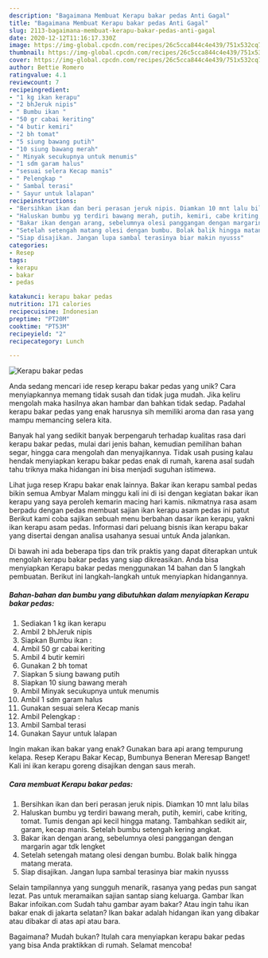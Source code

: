 ```yaml
---
description: "Bagaimana Membuat Kerapu bakar pedas Anti Gagal"
title: "Bagaimana Membuat Kerapu bakar pedas Anti Gagal"
slug: 2113-bagaimana-membuat-kerapu-bakar-pedas-anti-gagal
date: 2020-12-12T11:16:17.330Z
image: https://img-global.cpcdn.com/recipes/26c5cca844c4e439/751x532cq70/kerapu-bakar-pedas-foto-resep-utama.jpg
thumbnail: https://img-global.cpcdn.com/recipes/26c5cca844c4e439/751x532cq70/kerapu-bakar-pedas-foto-resep-utama.jpg
cover: https://img-global.cpcdn.com/recipes/26c5cca844c4e439/751x532cq70/kerapu-bakar-pedas-foto-resep-utama.jpg
author: Bettie Romero
ratingvalue: 4.1
reviewcount: 7
recipeingredient:
- "1 kg ikan kerapu"
- "2 bhJeruk nipis"
- " Bumbu ikan "
- "50 gr cabai keriting"
- "4 butir kemiri"
- "2 bh tomat"
- "5 siung bawang putih"
- "10 siung bawang merah"
- " Minyak secukupnya untuk menumis"
- "1 sdm garam halus"
- "sesuai selera Kecap manis"
- " Pelengkap "
- " Sambal terasi"
- " Sayur untuk lalapan"
recipeinstructions:
- "Bersihkan ikan dan beri perasan jeruk nipis. Diamkan 10 mnt lalu bilas"
- "Haluskan bumbu yg terdiri bawang merah, putih, kemiri, cabe kriting, tomat. Tumis dengan api kecil hingga matang. Tambahkan sedikit air, garam, kecap manis. Setelah bumbu setengah kering angkat."
- "Bakar ikan dengan arang, sebelumnya olesi panggangan dengan margarin agar tdk lengket"
- "Setelah setengah matang olesi dengan bumbu. Bolak balik hingga matang merata."
- "Siap disajikan. Jangan lupa sambal terasinya biar makin nyusss"
categories:
- Resep
tags:
- kerapu
- bakar
- pedas

katakunci: kerapu bakar pedas 
nutrition: 171 calories
recipecuisine: Indonesian
preptime: "PT20M"
cooktime: "PT53M"
recipeyield: "2"
recipecategory: Lunch

---
```



![Kerapu bakar pedas](https://img-global.cpcdn.com/recipes/26c5cca844c4e439/751x532cq70/kerapu-bakar-pedas-foto-resep-utama.jpg)

Anda sedang mencari ide resep kerapu bakar pedas yang unik? Cara menyiapkannya memang tidak susah dan tidak juga mudah. Jika keliru mengolah maka hasilnya akan hambar dan bahkan tidak sedap. Padahal kerapu bakar pedas yang enak harusnya sih memiliki aroma dan rasa yang mampu memancing selera kita.

Banyak hal yang sedikit banyak berpengaruh terhadap kualitas rasa dari kerapu bakar pedas, mulai dari jenis bahan, kemudian pemilihan bahan segar, hingga cara mengolah dan menyajikannya. Tidak usah pusing kalau hendak menyiapkan kerapu bakar pedas enak di rumah, karena asal sudah tahu triknya maka hidangan ini bisa menjadi suguhan istimewa.

Lihat juga resep Krapu bakar enak lainnya. Bakar ikan kerapu sambal pedas bikin semua Ambyar Malam minggu kali ini di isi dengan kegiatan bakar ikan kerapu yang saya peroleh kemarin macing hari kamis. nikmatnya rasa asam berpadu dengan pedas membuat sajian ikan kerapu asam pedas ini patut Berikut kami coba sajikan sebuah menu berbahan dasar ikan kerapu, yakni ikan kerapu asam pedas. Informasi dari peluang bisnis ikan kerapu bakar yang disertai dengan analisa usahanya sesuai untuk Anda jalankan.


Di bawah ini ada beberapa tips dan trik praktis yang dapat diterapkan untuk mengolah kerapu bakar pedas yang siap dikreasikan. Anda bisa menyiapkan Kerapu bakar pedas menggunakan 14 bahan dan 5 langkah pembuatan. Berikut ini langkah-langkah untuk menyiapkan hidangannya.

<!--inarticleads1-->

##### Bahan-bahan dan bumbu yang dibutuhkan dalam menyiapkan Kerapu bakar pedas:

1. Sediakan 1 kg ikan kerapu
1. Ambil 2 bhJeruk nipis
1. Siapkan  Bumbu ikan :
1. Ambil 50 gr cabai keriting
1. Ambil 4 butir kemiri
1. Gunakan 2 bh tomat
1. Siapkan 5 siung bawang putih
1. Siapkan 10 siung bawang merah
1. Ambil  Minyak secukupnya untuk menumis
1. Ambil 1 sdm garam halus
1. Gunakan sesuai selera Kecap manis
1. Ambil  Pelengkap :
1. Ambil  Sambal terasi
1. Gunakan  Sayur untuk lalapan


Ingin makan ikan bakar yang enak? Gunakan bara api arang tempurung kelapa. Resep Kerapu Bakar Kecap, Bumbunya Beneran Meresap Banget! Kali ini ikan kerapu goreng disajikan dengan saus merah. 

<!--inarticleads2-->

##### Cara membuat Kerapu bakar pedas:

1. Bersihkan ikan dan beri perasan jeruk nipis. Diamkan 10 mnt lalu bilas
1. Haluskan bumbu yg terdiri bawang merah, putih, kemiri, cabe kriting, tomat. Tumis dengan api kecil hingga matang. Tambahkan sedikit air, garam, kecap manis. Setelah bumbu setengah kering angkat.
1. Bakar ikan dengan arang, sebelumnya olesi panggangan dengan margarin agar tdk lengket
1. Setelah setengah matang olesi dengan bumbu. Bolak balik hingga matang merata.
1. Siap disajikan. Jangan lupa sambal terasinya biar makin nyusss


Selain tampilannya yang sungguh menarik, rasanya yang pedas pun sangat lezat. Pas untuk meramaikan sajian santap siang keluarga. Gambar Ikan Bakar infoikan.com Sudah tahu gambar ayam bakar? Atau ingin tahu ikan bakar enak di jakarta selatan? Ikan bakar adalah hidangan ikan yang dibakar atau dibakar di atas api atau bara. 

Bagaimana? Mudah bukan? Itulah cara menyiapkan kerapu bakar pedas yang bisa Anda praktikkan di rumah. Selamat mencoba!
